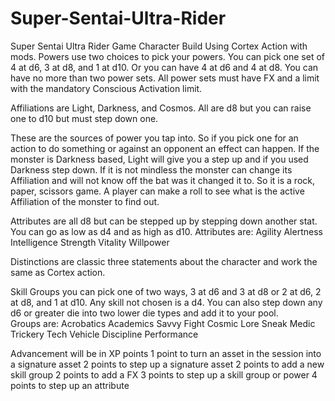 # Super-Sentai-Ultra-Rider
Super Sentai Ultra Rider Game
Character Build
Using Cortex Action with mods. Powers use two choices to pick your powers. You can pick one set of 4 at d6, 3 at d8, and 1 at d10. Or you can have 4 at d6 and 4 at d8.  You can have no more than two power sets. All power sets must have FX and a limit with the mandatory Conscious Activation limit.

Affiliations are Light, Darkness, and Cosmos. All are d8 but you can raise one to d10 but must step down one.

These are the sources of power you tap into. So if you pick one for an action to do something or against an opponent an effect can happen. If the monster is Darkness based, Light will give you a step up and if you used Darkness step down. If it is not mindless the monster can change its Affiliation and will not know off the bat was it changed it to. So it is a rock, paper, scissors game.  A player can make a roll to see what is the active Affiliation of the monster to find out. 

Attributes are all d8 but can be stepped up by stepping down another stat. You can go as low as d4 and as high as d10.
Attributes are:
Agility
Alertness
Intelligence
Strength
Vitality
Willpower

Distinctions are classic three statements about the character and work the same as Cortex action.

Skill Groups you can pick one of two ways, 3 at d6 and 3 at d8 or 2 at d6, 2 at d8, and 1 at d10. Any skill not chosen is a d4. You can also step down any d6 or greater die into two lower die types and add it to your pool.   
Groups are:
Acrobatics
Academics
Savvy
Fight
Cosmic Lore
Sneak
Medic
Trickery
Tech
Vehicle
Discipline 
Performance 

 Advancement will be in  XP points 
1 point to turn an asset in the session into a signature asset
2 points to step up a signature asset
2 points to add a new skill group
2 points to add a FX
3 points to step up a skill group or power
4 points to step up an attribute 

 

